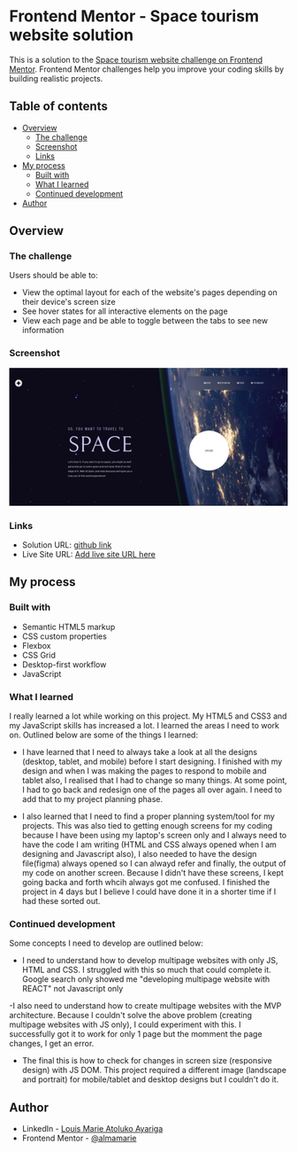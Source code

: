 # Frontend Mentor - Space tourism website solution

This is a solution to the [Space tourism website challenge on Frontend Mentor](https://www.frontendmentor.io/challenges/space-tourism-multipage-website-gRWj1URZ3). Frontend Mentor challenges help you improve your coding skills by building realistic projects.

## Table of contents

- [Overview](#overview)
  - [The challenge](#the-challenge)
  - [Screenshot](#screenshot)
  - [Links](#links)
- [My process](#my-process)
  - [Built with](#built-with)
  - [What I learned](#what-i-learned)
  - [Continued development](#continued-development)
- [Author](#author)

## Overview

### The challenge

Users should be able to:

- View the optimal layout for each of the website's pages depending on their device's screen size
- See hover states for all interactive elements on the page
- View each page and be able to toggle between the tabs to see new information

### Screenshot

![screenshot of final project's landing page](final_project_screenshots/landing_page.png)

### Links

- Solution URL: [github link](https://github.com/almamarie/HTML-CSS-Space-tourism-website-Frontend-Masters.git)
- Live Site URL: [Add live site URL here](https://your-live-site-url.com)

## My process

### Built with

- Semantic HTML5 markup
- CSS custom properties
- Flexbox
- CSS Grid
- Desktop-first workflow
- JavaScript

### What I learned

I really learned a lot while working on this project. My HTML5 and CSS3 and my JavaScript skills has increased a lot. I learned the areas I need to work on. Outlined below are some of the things I learned:

- I have learned that I need to always take a look at all the designs (desktop, tablet, and mobile) before I start designing. I finished with my design and when I was making the pages to respond to mobile and tablet also, I realised that I had to change so many things. At some point, I had to go back and redesign one of the pages all over again. I need to add that to my project planning phase.

- I also learned that I need to find a proper planning system/tool for my projects. This was also tied to getting enough screens for my coding because I have been using my laptop's screen only and I always need to have the code I am writing (HTML and CSS always opened when I am designing and Javascript also), I also needed to have the design file(figma) always opened so I can alwayd refer and finally, the output of my code on another screen. Because I didn't have these screens, I kept going backa and forth whcih always got me confused. I finished the project in 4 days but I believe I could have done it in a shorter time if I had these sorted out.

### Continued development

Some concepts I need to develop are outlined below:

- I need to understand how to develop multipage websites with only JS, HTML and CSS. I struggled with this so much that could complete it. Google search only showed me "developing multipage website with REACT" not Javascript only

-I also need to understand how to create multipage websites with the MVP architecture. Because I couldn't solve the above problem (creating multipage websites with JS only), I could experiment with this. I successfully got it to work for only 1 page but the momment the page changes, I get an error.

- The final this is how to check for changes in screen size (responsive design) with JS DOM. This project required a different image (landscape and portrait) for mobile/tablet and desktop designs but I couldn't do it.

## Author

- LinkedIn - [Louis Marie Atoluko Ayariga](www.linkedin.com/in/marieloumar)
- Frontend Mentor - [@almamarie](https://www.frontendmentor.io/profile/almamarie)
